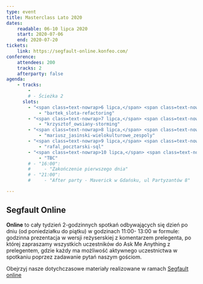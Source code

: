 ```yaml
---
type: event
title: Masterclass Lato 2020
dates: 
    readable: 06-10 lipca 2020
    start: 2020-07-06
    end: 2020-07-20
tickets: 
    link: https://segfault-online.konfeo.com/
conference:
    attendees: 200
    tracks: 2
    afterparty: false
agenda:
    - tracks: 
        - 
        # - Ścieżka 2
      slots:
        - "<span class=text-nowrap>6 lipca,</span> <span class=text-nowrap>11:00 - 12:30</span>":
            - "bartek_slota-refactoring"
        - "<span class=text-nowrap>7 lipca,</span> <span class=text-nowrap>11:00 - 12:30</span>":
            - "krzysztof_owsiany-storming"
        - "<span class=text-nowrap>8 lipca,</span> <span class=text-nowrap>11:00 - 12:30</span>":
            - "mariusz_jasinski-wielokulturowe_zespoly"
        - "<span class=text-nowrap>9 lipca,</span> <span class=text-nowrap>11:00 - 12:30</span>":
            - "rafal_pocztarski-sql"                                    
        - "<span class=text-nowrap>10 lipca,</span> <span class=text-nowrap>11:00 - 12:30</span>":
            - "TBC"
        # - "16:00":
        #     - "Zakończenie pierwszego dnia"
        # - "21:00":
        #     - "After party - Maverick w Gdańsku, ul Partyzantów 8"

---
```


## Segfault Online

**Online** to cały tydzień 2-godzinnych spotkań odbywających się dzień po dniu (od poniedziałku do piątku) w godzinach 11:00- 13:00 w formule: godzinna prezentacja w wersji reżyserskiej z komentarzem prelegenta, po której zapraszamy wszystkich uczestników do Ask Me Anything z prelegentem, gdzie każdy ma możliwość aktywnego uczestnictwa w spotkaniu poprzez zadawanie pytań naszym gościom.

Obejrzyj nasze dotychczasowe materiały realizowane w ramach <a href="https://www.youtube.com/playlist?list=PLSx7O0TzhRJbPczoxwKr90_YdsWff1qmo">Segfault online</a>

<div class="container event-lead el-animated">
    <div class="bg-white bg-gradient-horizontal fancy-border player player--single el-animated">
        <div>
            <div class="player__video-container">
            <div class="player__video">
                <div id="player" data-yt-video-id="8zKuvyhKroQ"></div>
            </div>
            </div>
        </div>
    </div>         
</div>
